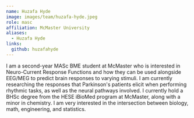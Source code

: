 ```yaml
---
name: Huzafa Hyde
image: images/team/huzafa-hyde.jpeg
role: masc
affiliation: McMaster University
aliases:
  - Huzafa Hyde
links:
  github: huzafahyde
---
```


I am a second-year MASc BME student at McMaster who is interested in Neuro-Current Response Functions and how they can be used alongside EEG/MEG to predict brain responses to varying stimuli.
I am currently researching the responses that Parkinson's patients elicit when performing rhythmic tasks, as well as the neural pathways involved.
I currently hold a BHSc degree from the HESE iBioMed program at McMaster, along with a minor in chemistry.
I am very interested in the intersection between biology, math, engineering, and statistics.
